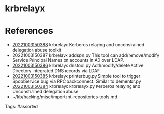 # krbrelayx

# References
- [20221003150388](/zet/20221003150388/) krbrelayx Kerberos relaying and unconstrained delegation abuse toolkit
- [20221003150387](/zet/20221003150387/) krbrelayx addspn.py This tool can add/remove/modify Service Principal Names on accounts in AD over LDAP.
- [20221003150386](/zet/20221003150386/) krbrelayx dnstool.py Add/modify/delete Active Directory Integrated DNS records via LDAP.
- [20221003150385](/zet/20221003150385/) krbrelayx printerbug.py Simple tool to trigger SpoolService bug via RPC backconnect. Similar to dementor.py
- [20221003150384](/zet/20221003150384/) krbrelayx krbrelayx.py Kerberos relaying and Unconstrained delegation abuse
- ~/kb/hacking/misc/important-repositories-tools.md

Tags:
    #assorted

